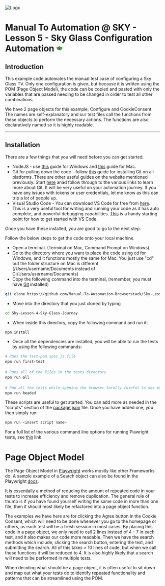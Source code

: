 ![Logo](https://www.browserstack.com/images/static/header-logo.jpg)

# Manual To Automation @ SKY - Lesson 5 - Sky Glass Configuration Automation <a href="https://nodejs.org/en/"><img src="https://raw.githubusercontent.com/github/explore/60cd2530141f67f07a947fa2d310c482e287e387/topics/playwright/playwright.png" alt="playwright" height="22" /></a>

## Introduction

This example code automates the manual test case of configuring a Sky Glass TV. Only one configuration is given, but because it is written using the POM (Page Object Model), the code can be copied and pasted with only the variables that are passed needing to be changed in order to test all other combinations.

We have 2 page objects for this example; Configure and CookieConsent. The names are self-explanatory and our test files call the functions from these objects to perform the necessary actions. The functions are also declaratively named so it is highly readable.

---

## Installation

There are a few things that you will need before you can get started.

* NodeJS - use [this](https://phoenixnap.com/kb/install-node-js-npm-on-windows) guide for Windows and [this](https://nodesource.com/blog/installing-nodejs-tutorial-mac-os-x/) guide for Mac.
* Git for pulling down the code - follow [this]() guide for installing Git on all platforms. There are other useful guides on the website mentioned previously. Start [here](https://github.com/git-guides) anad follow through to the various links to learn more about Git. It will be very useful on your automation journey. If you have any issues with tokens or user credentials, let me know as this can trip a lot of people up.
* Visual Studio Code - You can download VS Code for free from [here](https://code.visualstudio.com/download). This is a very useful tool for writing and running your code as it has auto complete, and powerful debugging capabilities. [This](https://code.visualstudio.com/docs/introvideos/basics) is a handy starting point for how to get started with VS Code.

Once you have these installed, you are good to go to the next step.

Follow the below steps to get the code onto your local machine.

* Open a terminal. (Terminal on Mac, Command Prompt on Windows)
* Go to the directory where you want to place the code using [cd](https://docs.microsoft.com/en-us/windows-server/administration/windows-commands/cd) for Windows, and it functions mostly the same for Mac. You just use "cd" but the folder structure on Mac is different (/Users/username/Documents instead of C:/Users/username/Documents)
* Copy the following command into the terminal, (remember, you must have [Git](https://git-scm.com/downloads) installed)
```sh
git clone https://github.com/Manual-To-Automation-Browserstack/Sky-Lesson-4-Sky-Glass-Journey.git.
```
* Move into the directory that you just cloned by typing
```sh
cd Sky-Lesson-4-Sky-Glass-Journey
```
* When inside this directory, copy the following command and run it:
```sh
npm install
```
* Once all the dependencies are installed, you will be able to run the tests by using the following commands:
```sh
# Runs the test-pom.spec.js file
npm run first-test

# Runs all of the files in the tests directory
npm run all

# Run all the tests while opening the browser locally (useful to see everything happening in real time.)
npm run headed
```

These scripts are useful to get started. You can add more as needed in the "scripts" section of the [package.json](./package.json) file. Once you have added one, you then simply run:

```sh
npm run <insert script name>
```

For a full list of the various command line options for running Plawright tests, see [this](https://playwright.dev/docs/test-cli) link.

# Page Object Model

The Page Object Model in [Playwright](https://playwright.dev/docs/test-pom) works mostly like other Frameworks do. A sample example of a Search object can also be found in the Playwright [docs](https://playwright.dev/docs/pom).

It is essentially a method of reducing the amount of repeated code in your tests to increase efficiency and remove duplication. The general rule of thumb is if you have found yourself writing the same code in more than one file, then it should most likely be refactored into a page object function.

The examples we have here are for clicking the Agree button in the Cookie Consent, which will need to be done whenever you go to the homepage or others, as each test will be a fresh session in most cases. By placing this code in a page object, we only need to call 2 lines instead of 4 - 7 in each test, and it also makes our code more readable. Then we have the search methods which include; clicking the search button, entering the text, and submitting the search. All of this takes > 10 lines of code, but when we call these functions it will be reduced to 4. It is also highly likely that a search will need to be performed in multiple tests.

When deciding what should be a page object, it is often useful to sit down and map out what your tests do to identify repeated functionality and patterns that can be streamlined using the POM.